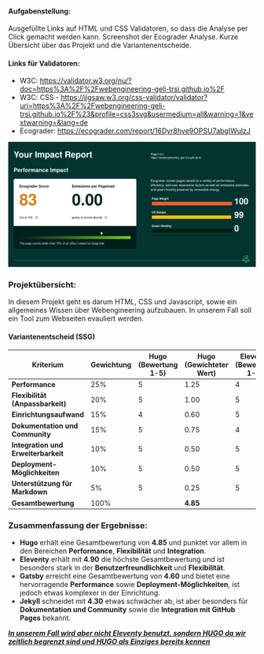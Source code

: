 #### Aufgabenstellung:

Ausgefüllte Links auf HTML und CSS Validatoren, so dass die Analyse per Click gemacht werden kann. Screenshot der Ecograder Analyse. Kurze Übersicht über das Projekt und die Variantenentscheide.

#### Links für Validatoren:

- W3C: https://validator.w3.org/nu/?doc=https%3A%2F%2Fwebengineering-geli-trsi.github.io%2F
- W3C: CSS - https://jigsaw.w3.org/css-validator/validator?uri=https%3A%2F%2Fwebengineering-geli-trsi.github.io%2F%23&profile=css3svg&usermedium=all&warning=1&vextwarning=&lang=de
- Ecograder: https://ecograder.com/report/16Dyr8hve9OPSU7abgIWulzJ

![image-20250508103018382](score.png)

### Projektübersicht:

In diesem Projekt geht es darum HTML, CSS und Javascript, sowie ein allgemeines Wissen über Webengineering aufzubauen. In unserem Fall soll ein Tool zum Webseiten evauliert werden.

#### Variantenentscheid (SSG)

| **Kriterium**                       | **Gewichtung** | **Hugo (Bewertung 1-5)** | **Hugo (Gewichteter Wert)** | **Eleventy (Bewertung 1-5)** | **Eleventy (Gewichteter Wert)** | **Gatsby (Bewertung 1-5)** | **Gatsby (Gewichteter Wert)** | **Jekyll (Bewertung 1-5)** | **Jekyll (Gewichteter Wert)** |
| ----------------------------------- | -------------- | ------------------------ | --------------------------- | ---------------------------- | ------------------------------- | -------------------------- | ----------------------------- | -------------------------- | ----------------------------- |
| **Performance**                     | 25%            | 5                        | 1.25                        | 4                            | 1.00                            | 4                          | 1.00                          | 3                          | 0.75                          |
| **Flexibilität (Anpassbarkeit)**    | 20%            | 5                        | 1.00                        | 5                            | 1.00                            | 4                          | 0.80                          | 4                          | 0.80                          |
| **Einrichtungsaufwand**             | 15%            | 4                        | 0.60                        | 5                            | 0.75                            | 4                          | 0.60                          | 3                          | 0.45                          |
| **Dokumentation und Community**     | 15%            | 5                        | 0.75                        | 4                            | 0.60                            | 4                          | 0.60                          | 5                          | 0.75                          |
| **Integration und Erweiterbarkeit** | 10%            | 5                        | 0.50                        | 5                            | 0.50                            | 5                          | 0.50                          | 4                          | 0.40                          |
| **Deployment-Möglichkeiten**        | 10%            | 5                        | 0.50                        | 5                            | 0.50                            | 5                          | 0.50                          | 5                          | 0.50                          |
| **Unterstützung für Markdown**      | 5%             | 5                        | 0.25                        | 5                            | 0.25                            | 5                          | 0.25                          | 5                          | 0.25                          |
| **Gesamtbewertung**                 | 100%           |                          | **4.85**                    |                              | **4.90**                        |                            | **4.60**                      |                            | **4.30**                      |

### **Zusammenfassung der Ergebnisse:**

- **Hugo** erhält eine Gesamtbewertung von **4.85** und punktet vor allem in den Bereichen **Performance**, **Flexibilität** und **Integration**.
- **Eleventy** erhält mit **4.90** die höchste Gesamtbewertung und ist besonders stark in der **Benutzerfreundlichkeit** und **Flexibilität**.
- **Gatsby** erreicht eine Gesamtbewertung von **4.60** und bietet eine hervorragende **Performance** sowie **Deployment-Möglichkeiten**, ist jedoch etwas komplexer in der Einrichtung.
- **Jekyll** schneidet mit **4.30** etwas schwächer ab, ist aber besonders für **Dokumentation und Community** sowie die **Integration mit GitHub Pages** bekannt.

***<u>In unserem Fall wird aber nicht Eleventy benutzt, sondern HUGO da wir zeitlich begrenzt sind und HUGO als Einziges bereits kennen</u>***





